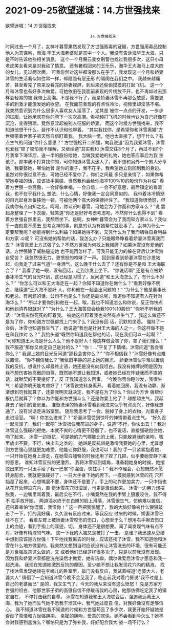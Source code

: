 # 2021-09-25欲望迷城：14.方世强找来



欲望迷城：14.方世强找来



                                         14.方世强找来
   时间过去一个月了，女神叶暮雪果然发现了方世强贩毒的证据，方世强用毒品控制他人为其谋利，而海 华王大海老婆就是其中一个人。我没有告诉海华王大海，只是不时告诉他些相关消息。   这个一个月展云美女刑警也找过我很多次，这只小母老虎美女看来是对我动了情意。   还有暑假回来的王乐乐，海华王大海马上度大四的女儿，见过两次面。
   可我忽然对这些都没那么在乎了，我发现这一个月和娇妻沐雪的生活看似如往常一样，却隐隐有层无形 的隔阂在我们之中。   我越来越痛苦，甚至看完了原来没看完的娇妻视屏，到后来还偷偷摸摸的打起飞机。
   这一个月和沐雪也有好多次做爱，可她依旧在我面前表现的传统放不开，也不再如过去那样会轻易的被 我带上高潮。不是我不行了，而是娇妻沐雪不再那么敏感，需要更多的刺激才能激发她的欲望。   在我面前表现的有点性冷淡，视频里却淫荡不堪。我突然意识到为什么很多人喜欢女人淫荡了，尤其是 被你一点点的开发，一步步的征服，让她承欢在你的胯下一次次高潮。看视频打飞机的时候也认为自己好像在 沉沦，变得猥琐，竟然意淫起被别人征服的娇妻。
   而这个时候方世强找来，我不知道他想干什么，装作不认识和他聊着。
   “其实我找你，是希望你和沐雪离婚”方世强带着世家子弟天然自信盯着我。   我大脑一愣，他也太直接了，想干什么？有点生气的问道“你什么意思？”   方世强松开二郎腿，向我说道“因为我爱沐雪，沐雪也爱我”顿了顿怕我不理解，又继续道“其实我和 沐雪交往3个月了，再过不到1个月我拿下海华后，送一半的股份给她，当做我爱她的礼物，她也答应事后为我 生孩子。原本我不打算找你的，可你知道沐雪太迷人了，我不想和另外一个男人分享她，我要娶她，哪怕她曾 是你的妻子，我不在乎，我希望她立刻回到我的身边。虽然对你很过意不去，可她已经不爱你了，你们之间最 多只是亲情了，如果你希望她幸福的话，应该放手离婚，当然我也会给你海华100%10的股份作为补偿”
   看着方世强一会高傲，一会好像幸福，一会自信，一会不好意思，最后镇定的看着我，也不在乎我什么 想法，什么心情，好像我一定会同意似的。
   我带着冰冷愤怒的目光起身准备揍他一顿，可被他两个高大的保镖拦住了。   “我知道你很愤怒，但我劝你有点自知之名。呵呵，你认识叶暮雪，可她会为了你而和方家斗么？”说 罢起身整理了一下衣服，轻笑道“你还是好好考虑考虑吧，不然你什么也得不到”
   看着方世强自然里去，我颓然坐下。是啊，女神叶暮雪会为了我而和方家斗么？我似乎一直刻意不愿去 思考女神的事，刻意的认为有她帮忙就没事了。   女神为什么一定要帮我呢？她能得到什么利益？如果她得不到，又凭什么为了我而牺牲自身利益和方家 斗呢？   可没有她的帮助的话，我怎么办？只能眼睁睁看着娇妻沐雪离我而去？   沐雪真爱上方式强了么？不然方世强为何找上我摊牌？如果沐雪没有爱他的话，方世强除了威胁逼迫她 也不能再怎样了，可我只能无力的躲在背后让沐雪独自受苦？
   我忽然很无力，更愤怒的咆哮了一声。
   回到家看到娇妻沐雪在沙发站起，向我走了过来气道“一身酒气，这么晚干什么去了？还有你是不是和 王大海联合了？”   我看了她一眼，没有回话，走到沙发上坐下。   “你说话啊”   还是有点被娇妻冰冷生气的目光吓到，这已经是习惯了，反问道“和王大海怎么了，有什么不对么？”   “你怎么可以和王大海走在一起？你知不知道你在做什么？”看我好像不明白，继续道“王大海不是好 人，你和他在一起会出问题的！”   “为什么？他是董事长和老总，有问题的话，公司不也是么？你还是副总呢，难道你不知道有人在针对 海华么？”   “所以才要你别和他在一起，唉，我也不知道怎么和你说，反正你快点和他划清界限就对了”   “为什么？王大海答应会给我100%10股份”   “你听不听我的话！”沐雪突然死死的盯着我。
   被她这样盯着我也突然有点生气了，我这么做还不是为了你，你知道方世强都找上门来了么？我没有回 话，沉默的坐着。
   僵持了一会后，沐雪也知道我生气了，她说道“我也是针对王大海的人之一，你这样做不是在和我作对 么？”   我抬头道“既然你知道我在帮他的话，现在我们可以一起啊？”   “可你知道王大海是什么人么？他不是好人！你这样做会害了你，害了我们懂么！”   我不服道“那你又肯定自己是对的么？”   “你！…”平复了下情绪，沐雪问道“我会害你么？”   我迎上她的目光反问道“那我会害你么？”   “你不相信我？”沐雪好像有点难以置信。   “你不相信我么？”我依旧平静的迎上她的目光。
   娇妻沐雪似乎难以置信我的反抗，想说什么却最终止语，她还是没有向我坦白。我没有摊牌说明是因为 我不想伤害她高傲的自尊，既然她不想让我知道，或者她已经在怀疑我而不提的话，就默契的不要提好了，反 正我知道怎么回事。
   “今晚你罚你睡沙发，我很生气！希望你明天能考虑好了！”沐雪说完转身离开。   看着她回房，我没有动静。渐渐想到罚我就算了，还要我明天就决定，我不是在为了你么？你以为方世 强帮你报仇后就算了？你以为你能和方世强斗么？还是你爱上他了？   越想越生气，我起身去了我们的爱房里。
   准备洗澡的娇妻沐雪看到我进来似乎有点高兴，好像我想通了，没有说话走进浴室里。   随后我思考了一会，脱掉了身上的衣物，光着身子走进浴室。
  “啊！你怎么进来了？”娇妻沐雪受到惊吓的神情带着点生气。  “好久没一起洗澡了，我们一起吧”   沐雪抵住我前进的身子，说道“不行，你快出去！”
   我对沐雪这么强硬的拒绝，本就不爽的心情更不舒服了，也不说话，直接强硬抱住她，吻了起来。
   沐雪一边抵抗，可是她的力气哪能比的上我，只能躲避我的亲吻，嘴里放出不要，不行，快出去之类的。   她越是反抗越是激情我要她的心里，尤其想到方世强心里就更加难受，他能让你舒服，我也可以！我的 手一只紧紧抱着她，一只开始在她身上游走，在她雪白翘臀的时候还用了捏了几把，似乎要她安静下来的意思， 谁知沐雪反抗的更激烈。
   我将沐雪抵到墙角，准备翻她身的时候，她摆脱出来的一只玉手给了我一巴掌“你混蛋，快住手！”   我不作理会，心想既然不愿转身配合，我就更强硬好了，一只大手身下她的胯下。一摸就感到沐雪的花 穴开始湿了起来，心想嘴里不要，身体还不是要了。手上的动作更加卖力，一只中指也从花开处伸进穴内，直 觉沐雪花穴很湿润，也更是激动起来。
   沐雪一边用力想摆脱我，一边嘴里骂着我，最后实在不行，小嘴竟然在我的手臂上狠狠咬住，我不得不 松手放开她。   两道泪水终于在白嫩的脸上滑落，沐雪很生气，仿佛难以置信，还带着害怕“你混蛋，我恨你！”
   这一声把我惊醒了，我的大脑好像被什么狠狠敲击了一下，打的我好痛，久久没有反应过来。等我反应 过来的时候，娇妻沐雪已经不在了。
   看着左臂上被娇妻沐雪咬伤的伤口，心想至于么？想用右手擦去伤口上的血迹，看到手指上的淫迹，切， 身体还不是很想要。闻了闻发现气味有点不对，好像有精液的气味。   这一下我的大脑又是被打了一击。
   是谁？我迅速从思绪中想到应该是方世强！下午他找我离去的时候，应该还找了沐雪，我不知道他和沐 雪在什么地方做爱的。我突然又想到当时应该没有让沐雪洗去的环境，很有可能还是方世强故意这么做的，又 或者他们已经这样很多次了，只是以前我没有发现。   因为我和娇妻沐雪都是洗完澡后才做爱，她有洁癖，偶尔做爱后沐雪才愿意和我一起洗澡。   我现在知道她激烈反抗的原因，至少她不想让我发现花穴内的精液。
   找了找沐雪发现她锁在李嫣儿的卧室里，敲门没有反应，我试着喊道“老婆大人，老婆大人”   徘徊了一会知道沐雪今晚不会见我了，临走前我对着门房说“我不过是上自己的老婆而已”
   是的，我又生气了，今天的我从来没有这么愤怒！   先是方家方世强的坦白，他那世家子弟的高傲自信不停敲击我的心房，他那仿佛吃定我了的镇定自在， 不停打击我的自尊。   沐雪在知道我和王大海联合后，强迫我远离王大海，我为了她而生气她不愿我干涉其中，我气她过度自 信，对我好像没有足够信心。   我不知道沐雪在我不知道的时候和方世强苟且了多少次，我更开始怀疑她是否动了真情和方世强拥抱， 亲密的拥吻，爱意的欢愉。她不会看到亏欠么？她不会对我感到羞愧么？哪怕只是为了弥补我，好好配合我大 战一场不行么？
            

